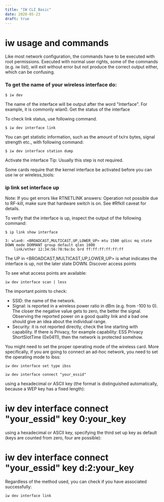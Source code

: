 ```yaml
---
title: "IW CLI Basic"
date: 2020-05-23
draft: true
---
```


# iw usage and commands

Like most network configuration, the commands have to be executed with root permissions. Executed with normal user rights, some of the commands (e.g. iw list), will exit without error but not produce the correct output either, which can be confusing.


### To get the name of your wireless interface do:

`$ iw dev`

The name of the interface will be output after the word "Interface". For example, it is commonly wlan0.
Get the status of the interface

To check link status, use following command.

`$ iw dev interface link`

You can get statistic information, such as the amount of tx/rx bytes, signal strength etc., with following command:

`$ iw dev interface station dump`

Activate the interface
Tip: Usually this step is not required.

Some cards require that the kernel interface be activated before you can use iw or wireless_tools:

### ip link set interface up

Note: If you get errors like RTNETLINK answers: Operation not possible due to RF-kill, make sure that hardware switch is on. See #Rfkill caveat for details.

To verify that the interface is up, inspect the output of the following command:

```
$ ip link show interface

3: wlan0: <BROADCAST,MULTICAST,UP,LOWER_UP> mtu 1500 qdisc mq state DOWN mode DORMANT group default qlen 1000
    link/ether 12:34:56:78:9a:bc brd ff:ff:ff:ff:ff:ff
```
The UP in <BROADCAST,MULTICAST,UP,LOWER_UP> is what indicates the interface is up, not the later state DOWN.
Discover access points

To see what access points are available:

`iw dev interface scan | less`


The important points to check:

- SSID: the name of the network.
- Signal: is reported in a wireless power ratio in dBm (e.g. from -100 to 0). The closer the negative value gets to zero, the better the signal. Observing the reported power on a good quality link and a bad one should give an idea about the individual range.
- Security: it is not reported directly, check the line starting with capability. If there is Privacy, for example capability: ESS Privacy ShortSlotTime (0x0411), then the network is protected somehow.


You might need to set the proper operating mode of the wireless card. More specifically, if you are going to connect an ad-hoc network, you need to set the operating mode to ibss:

`iw dev interface set type ibss`

`iw dev interface connect "your_essid"`

using a hexadecimal or ASCII key (the format is distinguished automatically, because a WEP key has a fixed length):

# iw dev interface connect "your_essid" key 0:your_key

using a hexadecimal or ASCII key, specifying the third set up key as default (keys are counted from zero, four are possible):

# iw dev interface connect "your_essid" key d:2:your_key

Regardless of the method used, you can check if you have associated successfully:

```
iw dev interface link
```
